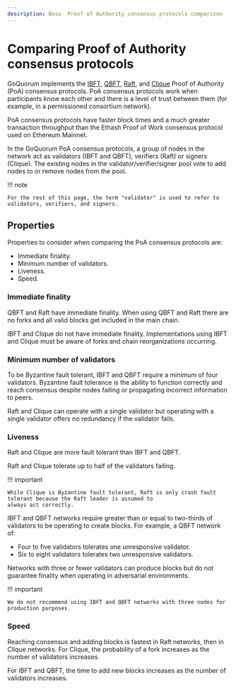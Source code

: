 ```yaml
---
description: Besu  Proof of Authority consensus protocols comparison
---
```


# Comparing Proof of Authority consensus protocols

GoQuorum implements the [IBFT](../../HowTo/Configure/Consensus-Protocols/IBFT.md), [QBFT](../../HowTo/Configure/Consensus-Protocols/QBFT.md),
[Raft](../../HowTo/Configure/Consensus-Protocols/Raft.md), and [Clique](../../HowTo/Configure/Consensus-Protocols/Clique.md)
Proof of Authority (PoA) consensus protocols.
PoA consensus protocols work when participants know each other and there is a level of trust between them (for example,
in a permissioned consortium network).

PoA consensus protocols have faster block times and a much greater transaction throughput than the Ethash Proof of Work
consensus protocol used on Ethereum Mainnet.

In the GoQuorum PoA consensus protocols, a group of nodes in the network act as validators (IBFT and QBFT), verifiers (Raft)
or signers (Clique).
The existing nodes in the validator/verifier/signer pool vote to add nodes to or remove nodes from the pool.

!!! note

    For the rest of this page, the term "validator" is used to refer to validators, verifiers, and signers.

## Properties

Properties to consider when comparing the PoA consensus protocols are:

* Immediate finality.
* Minimum number of validators.
* Liveness.
* Speed.

### Immediate finality

QBFT and Raft have immediate finality.
When using QBFT and Raft there are no forks and all valid blocks get included in the main chain.

IBFT and Clique do not have immediate finality.
Implementations using IBFT and Clique must be aware of forks and chain reorganizations occurring.

### Minimum number of validators

To be Byzantine fault tolerant, IBFT and QBFT require a minimum of four validators.
Byzantine fault tolerance is the ability to function correctly and reach consensus despite nodes failing or propagating
incorrect information to peers.

Raft and Clique can operate with a single validator but operating with a single validator offers no redundancy if the
validator fails.

### Liveness

Raft and Clique are more fault tolerant than IBFT and QBFT.

Raft and Clique tolerate up to half of the validators failing.

!!! important

    While Clique is Byzantine fault tolerant, Raft is only crash fault tolerant because the Raft leader is assumed to
    always act correctly.

IBFT and QBFT networks require greater than or equal to two-thirds of validators to be operating to create blocks.
For example, a QBFT network of:

* Four to five validators tolerates one unresponsive validator.
* Six to eight validators tolerates two unresponsive validators.

Networks with three or fewer validators can produce blocks but do not guarantee finality when operating in adversarial environments.

!!! important

    We do not recommend using IBFT and QBFT networks with three nodes for production purposes.

### Speed

Reaching consensus and adding blocks is fastest in Raft networks, then in Clique networks.
For Clique, the probability of a fork increases as the number of validators increases.

For IBFT and QBFT, the time to add new blocks increases as the number of validators increases.
